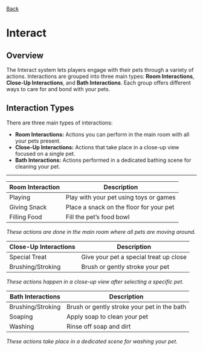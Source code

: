 [Back](Overview.md)

# Interact

## Overview
The Interact system lets players engage with their pets through a variety of actions. Interactions are grouped into three main types: **Room Interactions**, **Close-Up Interactions**, and **Bath Interactions**. Each group offers different ways to care for and bond with your pets.

## Interaction Types

There are three main types of interactions:

- **Room Interactions:** Actions you can perform in the main room with all your pets present.
- **Close-Up Interactions:** Actions that take place in a close-up view focused on a single pet.
- **Bath Interactions:** Actions performed in a dedicated bathing scene for cleaning your pet.

---

| Room Interaction | Description                             |
|------------------|-----------------------------------------|
| Playing          | Play with your pet using toys or games  |
| Giving Snack     | Place a snack on the floor for your pet |
| Filling Food     | Fill the pet’s food bowl                |

*These actions are done in the main room where all pets are moving around.*

| Close-Up Interactions | Description                              |
|-----------------------|------------------------------------------|
| Special Treat         | Give your pet a special treat up close   |
| Brushing/Stroking     | Brush or gently stroke your pet          |

*These actions happen in a close-up view after selecting a specific pet.*

| Bath Interactions  | Description                                 |
|--------------------|---------------------------------------------|
| Brushing/Stroking  | Brush or gently stroke your pet in the bath |
| Soaping            | Apply soap to clean your pet                |
| Washing            | Rinse off soap and dirt                     |

*These actions take place in a dedicated scene for washing your pet.*